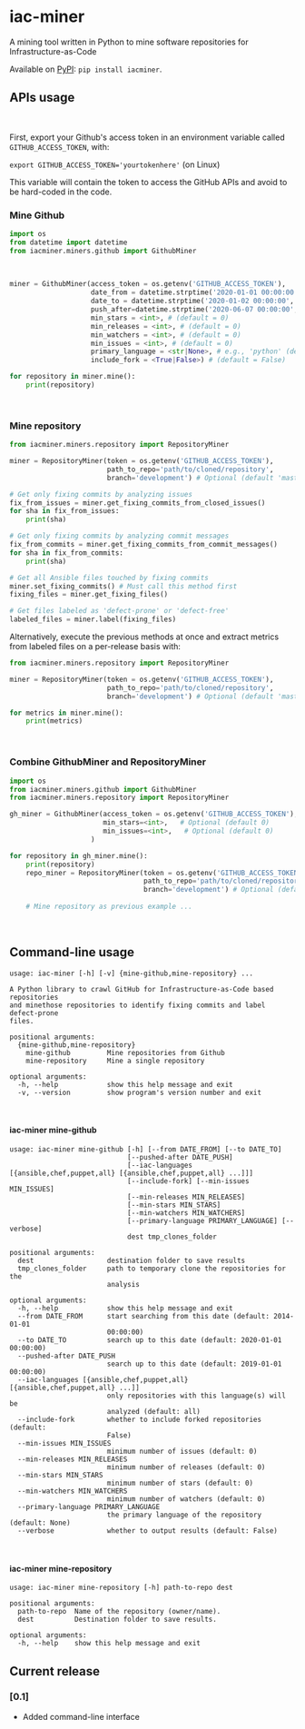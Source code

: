 # iac-miner
A mining tool written in Python to mine software repositories for Infrastructure-as-Code

Available on [PyPI](https://pypi.org/project/iacminer/): ```pip install iacminer```.


## APIs usage

<br>

First, export your Github's access token in an environment variable called ```GITHUB_ACCESS_TOKEN```, with:

```export GITHUB_ACCESS_TOKEN='yourtokenhere'``` (on Linux)

This variable will contain the token to access the GitHub APIs and avoid to be hard-coded in the code.


### Mine Github

```python
import os
from datetime import datetime
from iacminer.miners.github import GithubMiner

    
    
miner = GithubMiner(access_token = os.getenv('GITHUB_ACCESS_TOKEN'),
                    date_from = datetime.strptime('2020-01-01 00:00:00', '%Y-%m-%d %H:%M:%S'),
                    date_to = datetime.strptime('2020-01-02 00:00:00', '%Y-%m-%d %H:%M:%S'),
                    push_after=datetime.strptime('2020-06-07 00:00:00', '%Y-%m-%d %H:%M:%S'),
                    min_stars = <int>, # (default = 0)
                    min_releases = <int>, # (default = 0)
                    min_watchers = <int>, # (default = 0)
                    min_issues = <int>, # (default = 0)
                    primary_language = <str|None>, # e.g., 'python' (default = None)
                    include_fork = <True|False>) # (default = False)

for repository in miner.mine():
    print(repository)

```

<br>

### Mine repository

```python
from iacminer.miners.repository import RepositoryMiner

miner = RepositoryMiner(token = os.getenv('GITHUB_ACCESS_TOKEN'),
                        path_to_repo='path/to/cloned/repository',
                        branch='development') # Optional (default 'master')

# Get only fixing commits by analyzing issues
fix_from_issues = miner.get_fixing_commits_from_closed_issues()
for sha in fix_from_issues:
    print(sha)

# Get only fixing commits by analyzing commit messages
fix_from_commits = miner.get_fixing_commits_from_commit_messages()
for sha in fix_from_commits:
    print(sha)

# Get all Ansible files touched by fixing commits
miner.set_fixing_commits() # Must call this method first
fixing_files = miner.get_fixing_files()

# Get files labeled as 'defect-prone' or 'defect-free'
labeled_files = miner.label(fixing_files)

```

Alternatively, execute the previous methods at once and extract metrics from labeled files on a per-release basis with:

```python
from iacminer.miners.repository import RepositoryMiner

miner = RepositoryMiner(token = os.getenv('GITHUB_ACCESS_TOKEN'),
                        path_to_repo='path/to/cloned/repository',
                        branch='development') # Optional (default 'master')

for metrics in miner.mine():
    print(metrics)

```

<br>

### Combine GithubMiner and RepositoryMiner

```python
import os
from iacminer.miners.github import GithubMiner
from iacminer.miners.repository import RepositoryMiner

gh_miner = GithubMiner(access_token = os.getenv('GITHUB_ACCESS_TOKEN'),
                       min_stars=<int>,   # Optional (default 0)
                       min_issues=<int>,   # Optional (default 0)
                    )

for repository in gh_miner.mine():
    print(repository)
    repo_miner = RepositoryMiner(token = os.getenv('GITHUB_ACCESS_TOKEN'),
                                 path_to_repo='path/to/cloned/repository',
                                 branch='development') # Optional (default 'master')
                                 
    # Mine repository as previous example ...
```



<br>

## Command-line usage

```
usage: iac-miner [-h] [-v] {mine-github,mine-repository} ...

A Python library to crawl GitHub for Infrastructure-as-Code based repositories
and minethose repositories to identify fixing commits and label defect-prone
files.

positional arguments:
  {mine-github,mine-repository}
    mine-github         Mine repositories from Github
    mine-repository     Mine a single repository

optional arguments:
  -h, --help            show this help message and exit
  -v, --version         show program's version number and exit
 ```

<br>

#### iac-miner mine-github

```
usage: iac-miner mine-github [-h] [--from DATE_FROM] [--to DATE_TO]
                             [--pushed-after DATE_PUSH]
                             [--iac-languages [{ansible,chef,puppet,all} [{ansible,chef,puppet,all} ...]]]
                             [--include-fork] [--min-issues MIN_ISSUES]
                             [--min-releases MIN_RELEASES]
                             [--min-stars MIN_STARS]
                             [--min-watchers MIN_WATCHERS]
                             [--primary-language PRIMARY_LANGUAGE] [--verbose]
                             dest tmp_clones_folder

positional arguments:
  dest                  destination folder to save results
  tmp_clones_folder     path to temporary clone the repositories for the
                        analysis

optional arguments:
  -h, --help            show this help message and exit
  --from DATE_FROM      start searching from this date (default: 2014-01-01
                        00:00:00)
  --to DATE_TO          search up to this date (default: 2020-01-01 00:00:00)
  --pushed-after DATE_PUSH
                        search up to this date (default: 2019-01-01 00:00:00)
  --iac-languages [{ansible,chef,puppet,all} [{ansible,chef,puppet,all} ...]]
                        only repositories with this language(s) will be
                        analyzed (default: all)
  --include-fork        whether to include forked repositories (default:
                        False)
  --min-issues MIN_ISSUES
                        minimum number of issues (default: 0)
  --min-releases MIN_RELEASES
                        minimum number of releases (default: 0)
  --min-stars MIN_STARS
                        minimum number of stars (default: 0)
  --min-watchers MIN_WATCHERS
                        minimum number of watchers (default: 0)
  --primary-language PRIMARY_LANGUAGE
                        the primary language of the repository (default: None)
  --verbose             whether to output results (default: False)
```

<br>

#### iac-miner mine-repository

```
usage: iac-miner mine-repository [-h] path-to-repo dest

positional arguments:
  path-to-repo  Name of the repository (owner/name).
  dest          Destination folder to save results.

optional arguments:
  -h, --help    show this help message and exit
```

## Current release
### [0.1]
- Added command-line interface
